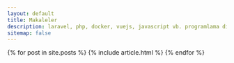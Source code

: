 ```yaml
---
layout: default
title: Makaleler
description: laravel, php, docker, vuejs, javascript vb. programlama dilleri, frameworkleri, teknolojileri ve diğer çeşitli alanlar hakkındaki bilgi, düşünce ve deneyimlerimi içeren makaleler
sitemap: false
---
```


{% for post in site.posts %}
{% include article.html %}
{% endfor %}